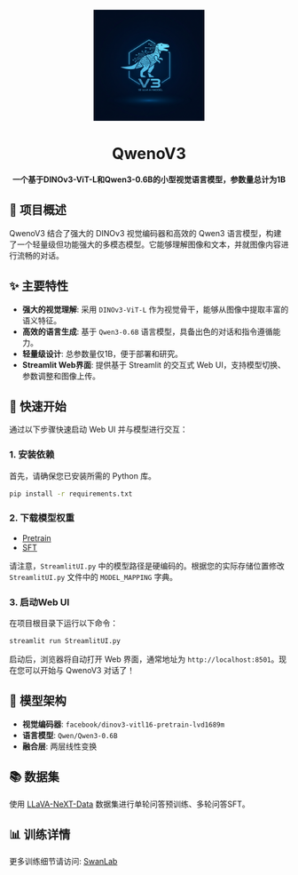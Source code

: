<p align="center">
  <img src="logo.png" width="200"/>
</p>
<h1 align="center">QwenoV3</h1>

<p align="center">
  <strong>一个基于DINOv3-ViT-L和Qwen3-0.6B的小型视觉语言模型，参数量总计为1B</strong>
</p>

## 🌟 项目概述

QwenoV3 结合了强大的 DINOv3 视觉编码器和高效的 Qwen3 语言模型，构建了一个轻量级但功能强大的多模态模型。它能够理解图像和文本，并就图像内容进行流畅的对话。

## ✨ 主要特性

- **强大的视觉理解**: 采用 `DINOv3-ViT-L` 作为视觉骨干，能够从图像中提取丰富的语义特征。
- **高效的语言生成**: 基于 `Qwen3-0.6B` 语言模型，具备出色的对话和指令遵循能力。
- **轻量级设计**: 总参数量仅1B，便于部署和研究。
- **Streamlit Web界面**: 提供基于 Streamlit 的交互式 Web UI，支持模型切换、参数调整和图像上传。

## 🚀 快速开始

通过以下步骤快速启动 Web UI 并与模型进行交互：

### 1. 安装依赖

首先，请确保您已安装所需的 Python 库。
```bash
pip install -r requirements.txt
```

### 2. 下载模型权重

- [Pretrain](https://pan.baidu.com/s/1A2QkAZf2avs-mtV2gD_7YQ?pwd=chif)
- [SFT](https://pan.baidu.com/s/1irR0XOWI7_I_6jNcVSRsDw?pwd=3auy)

请注意，`StreamlitUI.py` 中的模型路径是硬编码的。根据您的实际存储位置修改 `StreamlitUI.py` 文件中的 `MODEL_MAPPING` 字典。

### 3. 启动Web UI

在项目根目录下运行以下命令：
```bash
streamlit run StreamlitUI.py
```
启动后，浏览器将自动打开 Web 界面，通常地址为 `http://localhost:8501`。现在您可以开始与 QwenoV3 对话了！

## 🔧 模型架构

- **视觉编码器**: `facebook/dinov3-vitl16-pretrain-lvd1689m`
- **语言模型**: `Qwen/Qwen3-0.6B`
- **融合层**: 两层线性变换

## 📚 数据集

使用 [LLaVA-NeXT-Data](https://huggingface.co/datasets/lmms-lab/LLaVA-NeXT-Data) 数据集进行单轮问答预训练、多轮问答SFT。

## 📊 训练详情

更多训练细节请访问: [SwanLab](https://swanlab.cn/@tian_ye/MySmallVLM?utm_source=website_qr&utm_medium=qr_scan)










